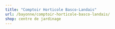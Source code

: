 ```yaml
---
title: "Comptoir Horticole Basco-Landais"
url: /bayonne/comptoir-horticole-basco-landais/
shop: centre de jardinage
---
```


